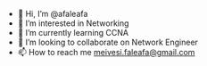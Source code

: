 - 👋 Hi, I’m @afaleafa
- 👀 I’m interested in Networking
- 🌱 I’m currently learning CCNA
- 💞️ I’m looking to collaborate on Network Engineer
- 📫 How to reach me meivesi.faleafa@gmail.com

<!---
afaleafa/afaleafa is a ✨ special ✨ repository because its `README.md` (this file) appears on your GitHub profile.
You can click the Preview link to take a look at your changes.
--->
